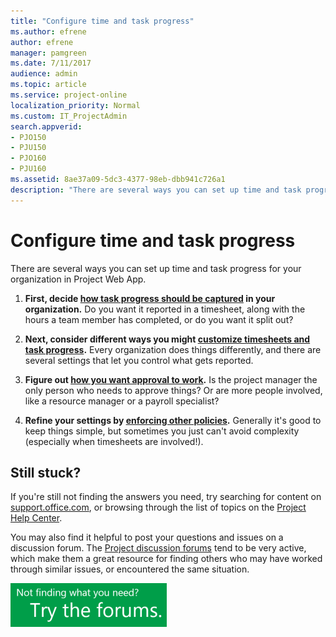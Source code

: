```yaml
---
title: "Configure time and task progress"
ms.author: efrene
author: efrene
manager: pamgreen
ms.date: 7/11/2017
audience: admin
ms.topic: article
ms.service: project-online
localization_priority: Normal
ms.custom: IT_ProjectAdmin
search.appverid:
- PJO150
- PJU150
- PJO160
- PJU160
ms.assetid: 8ae37a09-5dc3-4377-98eb-dbb941c726a1
description: "There are several ways you can set up time and task progress for your organization in Project Web App."
---
```


# Configure time and task progress

There are several ways you can set up time and task progress for your organization in Project Web App.
  
1. **First, decide [how task progress should be captured](set-up-how-time-and-task-progress-are-captured.md) in your organization.** Do you want it reported in a timesheet, along with the hours a team member has completed, or do you want it split out? 
    
2. **Next, consider different ways you might [customize timesheets and task progress](customize-timesheets-and-task-progress-for-your-organization.md).** Every organization does things differently, and there are several settings that let you control what gets reported. 
    
3. **Figure out [how you want approval to work](set-up-time-and-task-progress-approval.md).** Is the project manager the only person who needs to approve things? Or are more people involved, like a resource manager or a payroll specialist? 
    
4. **Refine your settings by [enforcing other policies](set-up-policies-for-capturing-time-and-task-progress.md).** Generally it's good to keep things simple, but sometimes you just can't avoid complexity (especially when timesheets are involved!). 
    
   
## Still stuck?
<a name="__Top"> </a>

If you're still not finding the answers you need, try searching for content on [support.office.com](https://support.office.com), or browsing through the list of topics on the [Project Help Center](project-help.md).
  
You may also find it helpful to post your questions and issues on a discussion forum. The [Project discussion forums](https://social.technet.microsoft.com/forums/en-us/category/project) tend to be very active, which make them a great resource for finding others who may have worked through similar issues, or encountered the same situation. 
  
[![Not finding what you need? Try the forums.](media/46e7095e-10bd-4e68-8a7c-3d9dd849b508.png)](https://social.technet.microsoft.com/forums/en-us/category/project)
  

